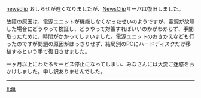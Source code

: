 ---
---
[newsclip](/newsclip)
おしらせが遅くなりましたが、[NewsClip](/NewsClip)サーバは復旧しました。

故障の原因は、電源ユニットが機能しなくなったせいのようですが、電源が故障した場合にどうやって検証し、どうやって対策すればいいのかがわからず、手間取ったために、時間がかかってしまいました。電源ユニットのおきかえなども行ったのですが問題の原因がはっきりせず、結局別のPCにハードディスクだけ移植するという手で復旧させました。

一ヶ月以上にわたるサービス停止になってしまい、みなさんには大変ご迷惑をおかけしました。申し訳ありませんでした。





----
[Edit](https://github.com/vitroid/vitroid.github.io/edit/master/MD/NewsClip_2006-10-8.md)
